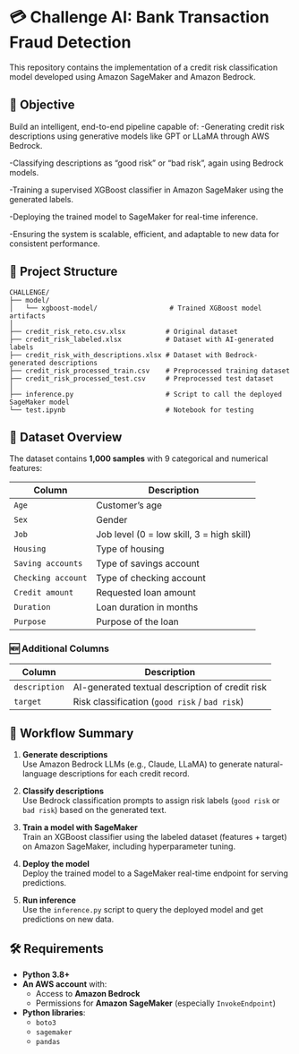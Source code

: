 # 💳 Challenge AI: Bank Transaction Fraud Detection
This repository contains the implementation of a credit risk classification model developed using Amazon SageMaker and Amazon Bedrock.

## 🎯 Objective
Build an intelligent, end-to-end pipeline capable of:
-Generating credit risk descriptions using generative models like GPT or LLaMA through AWS Bedrock.

-Classifying descriptions as “good risk” or “bad risk”, again using Bedrock models.

-Training a supervised XGBoost classifier in Amazon SageMaker using the generated labels.

-Deploying the trained model to SageMaker for real-time inference.

-Ensuring the system is scalable, efficient, and adaptable to new data for consistent performance.

## 📁 Project Structure

```
CHALLENGE/
├── model/
│   └── xgboost-model/                  # Trained XGBoost model artifacts
│
├── credit_risk_reto.csv.xlsx          # Original dataset
├── credit_risk_labeled.xlsx           # Dataset with AI-generated labels
├── credit_risk_with_descriptions.xlsx # Dataset with Bedrock-generated descriptions
├── credit_risk_processed_train.csv    # Preprocessed training dataset
├── credit_risk_processed_test.csv     # Preprocessed test dataset
│
├── inference.py                       # Script to call the deployed SageMaker model
└── test.ipynb                         # Notebook for testing
```

## 🧪 Dataset Overview

The dataset contains **1,000 samples** with 9 categorical and numerical features:

| Column            | Description                                   |
|-------------------|-----------------------------------------------|
| `Age`             | Customer’s age                                |
| `Sex`             | Gender                                        |
| `Job`             | Job level (0 = low skill, 3 = high skill)     |
| `Housing`         | Type of housing                               |
| `Saving accounts` | Type of savings account                       |
| `Checking account`| Type of checking account                      |
| `Credit amount`   | Requested loan amount                         |
| `Duration`        | Loan duration in months                       |
| `Purpose`         | Purpose of the loan                           |

### 🆕 Additional Columns

| Column        | Description                                         |
|----------------|-----------------------------------------------------|
| `description` | AI-generated textual description of credit risk      |
| `target`      | Risk classification (`good risk` / `bad risk`)       |

## 🚀 Workflow Summary

1. **Generate descriptions**  
   Use Amazon Bedrock LLMs (e.g., Claude, LLaMA) to generate natural-language descriptions for each credit record.

2. **Classify descriptions**  
   Use Bedrock classification prompts to assign risk labels (`good risk` or `bad risk`) based on the generated text.

3. **Train a model with SageMaker**  
   Train an XGBoost classifier using the labeled dataset (features + target) on Amazon SageMaker, including hyperparameter tuning.

4. **Deploy the model**  
   Deploy the trained model to a SageMaker real-time endpoint for serving predictions.

5. **Run inference**  
   Use the `inference.py` script to query the deployed model and get predictions on new data.

## 🛠 Requirements

- **Python 3.8+**
- **An AWS account** with:
  - Access to **Amazon Bedrock**
  - Permissions for **Amazon SageMaker** (especially `InvokeEndpoint`)
- **Python libraries**:
  - `boto3`
  - `sagemaker`
  - `pandas`



